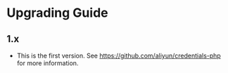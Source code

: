Upgrading Guide
===============

1.x
-----------------------
- This is the first version. See <https://github.com/aliyun/credentials-php> for more information.
